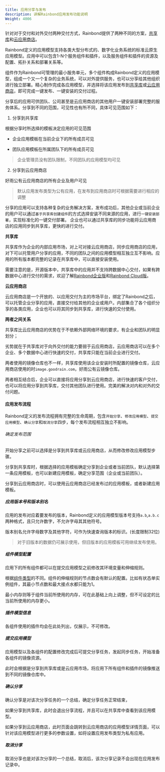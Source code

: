 ```yaml
---
title: 应用分享与发布
description: 讲解Rainbond应用发布功能说明
Weight: 4006
---
```



针对对于交付和对外交付两种交付方式，Rainbond提供了两种不同的方案，[共享库](docs/user-manual/enterprise/appcenter/)和[云应用商店](http://market.goodrain.com/)。


Rainbond定义的应用模型支持各类大型分布式的、数字化业务系统的标准云原生应用模型。应用中可以包含1-N个服务组件和插件，以及服务组件和插件的资源及配置、拓扑关系和部署关系等。

组件作为Rainbond可管理的最小服务单元，多个组件构成Rainbond定义的应用模型，组成一个又一个复杂的业务系统，可以对外提供服务，也可以分享给其他组织进行独立部署。精心制作完成各应用模型，并选择将该应用发布到[共享库](docs/user-manual/enterprise/appcenter/)或[云应用商店](http://market.goodrain.com/)，即可完成一键发布、一键安装的交付过程。

分享后的应用可供团队、公司甚至是云应用商店的其他用户一键安装部署完整的服务体系。分享到不同的范围，可见性也有所不同，具体可见范围如下：

1. 分享到共享库

根据分享时所选择的模板决定应用的可见范围

* 企业应用模板在当前企业下的所有成员可见
    
* 团队应用模板在所属团队下的所有成员可见

> 企业管理员没有团队限制，不同团队的应用模型均可见

2. 分享到云应用商店

好雨公有云应用商店的所有企业及用户可见

> 默认应用发布类型为公有应用，在发布到应用商店时可根据需要进行相应的调整

分享的应用可以支持各种复杂的业务解决方案，发布成功后，其他企业或当前企业的用户可以通过`基于共享库创建组件`的方式选择安装不同来源的应用，进行`一键安装部署`，实现标准化的一键交付部署。
企业也可以通过共享库的同步功能将云应用商店的应用同步到共享库，更快的进行交付。


**共享库** 

共享库作为企业的内部应用市场，对上可对接云应用商店，同步应用商店的应用，对下可以托管用户分享的应用，不同的团队之间的应用模型相互独立互不影响。应用的所有版本都完整的记录在共享库中，可以直接安装使用。


需要注意的是，开源版本中，共享库中的应用并不支持跨数据中心交付，如果有跨数据中心进行交付的需求，欢迎了解[Rainbond企业版](https://www.goodrain.com/)和[Rainbond Cloud版](https://cloud.goodrain.com/enterprise-server/registered)。


**云应用商店**

云应用商店是一个开放的、以应用交付为主的市场平台，绑定了Rainbond之后，可以托管企业分享的应用，直接交付给其他的企业或用户。内部集合了各个组织分享的各类应用，企业也可以将其同步到共享库，进行快速的交付使用。

**两者之间关系**

共享库比云应用商店的优势在于不依赖外部网络环境的要求，有企业和团队的明显划分；

劣势就在于共享库对于向外交付的能力要弱于云应用商店，云应用商店可以在多个企业、多个数据中心进行快速的交付，共享库只能在当前企业进行交付。

两者使用的镜像仓库也不一样，共享库使用该企业安装时所配置的镜像仓库，云应用商店使用的时`image.goodrain.com`，好雨公有云镜像仓库。

两者相互结合后，企业可以直接将应用分享到云应用商店，进行快速的客户交付，也可以将应用分享到共享库，交付其他团队进行使用。完美的解决对内和对外的交付问题。

#### 应用发布流程

Rainbond定义的发布流程拥有完整的生命周期，包含`开始分享`、`修改应用模型`、`提交应用模型`、`确认分享`和`取消分享`四步，每个发布流程相互独立不影响。

###### 确定发布范围

开始分享之前可以选择是分享到共享库或云应用商店，从而修改修改应用模型步骤。

分享到共享库时，根据选择的应用模板确定分享到企业或者当前团队，默认选择第一条应用模板，也可以新建应用模板，确定分享范围（企业或当前团队）。

分享到云应用商店时，可以使用云应用商店已经发布过的应用模板，或者新建应用模板。

##### 应用版本号和版本别名

应用的发布对应着要发布的版本，Rainbond定义的应用模型版本号支持`a.b`,`a.b.c`两种格式，且只允许数字，不允许字母其其他符号。

版本别名允许字母数字及其他字符，可作为快速查询版本的标识。(长度限制32位)

> 对于旧版本的数据仍可展示使用，但旧版本的应用模板可用继续发布使用。

##### 组件模型配置

应用下的所有组件都可以在提交应用模型之前修改其环境变量和伸缩规则。

根据[组件类型](/docs/user-manual/app-service-manage/basic-operation/service-properties/)的不同。组件的伸缩规则的节点数会有默认的配置。比如有状态单实例组件，其最小节点数和最大接点水都只能为1。

最小内存则等于组件当前所使用的内存，可在此基础上向上调整，但不可设定的比当前所使用的内存更小。

##### 插件模型信息

各组件使用的插件均会在此处列出，仅展示，不可修改。

##### 提交应用模型

应用模型以及各组件的配置修改完成后可提交分享任务，发起同步任务，开始准备各组件的镜像资源。

此时会根据是分享到共享库或是云应用市场，将应用下所有组件和插件的镜像推送到不同的镜像仓库中。

##### 确认分享

确认分享是对该次分享任务的一个总结，确定分享任务正常结束，

如果分享到共享库，此时会退出分享流程，并且可以在共享库中查看到该应用模型。

如果分享到云应用商店，此时页面会跳转到云应用商店的应用模型详情页面，可以针对该应用模型进行更多的参数设置，如将设置应用发布类型为私有应用。

##### 取消分享

取消分享也是对该次分享的一个总结，取消后，该次分享记录不会出现在应用发布记录中。




